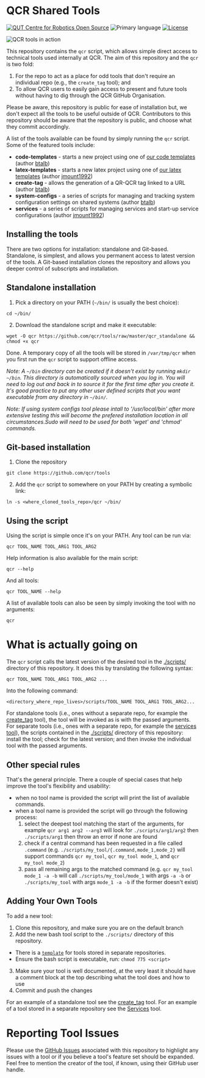 # QCR Shared Tools

[![QUT Centre for Robotics Open Source](https://github.com/qcr/qcr.github.io/raw/master/misc/badge.svg)](https://qcr.github.io)
![Primary language](https://img.shields.io/github/languages/top/qcr/tools)
[![License](https://img.shields.io/github/license/qcr/tools)](./LICENSE.txt)

![QCR tools in action](https://github.com/qcr/tools/wiki/qcr_tools.png)

This repository contains the `qcr` script, which allows simple direct access to technical tools used internally at QCR. The aim of this repository and the `qcr` is two fold:
1. For the repo to act as a place for odd tools that don't require an individual repo (e.g., the `create_tag` tool); and
2. To allow QCR users to easily gain access to present and future tools without having to dig through the QCR GitHub Organisation.

Please be aware, this repository is public for ease of installation but, we don't expect all the tools to be useful outside of QCR. Contributors to this repository should be aware that the repository is public, and choose what they commit accordingly.

A list of the tools available can be found by simply running the `qcr` script. Some of the featured tools include:

- **code-templates** - starts a new project using one of [our code templates](https://github.com/qcr/code_templates) (author [btalb](https://github.com/btalb))
- **latex-templates** - starts a new latex project using one of [our latex templates](https://github.com/qcr/latex-templates) (author [jmount1992](https://github.com/jmount1992))
- **create-tag** - allows the generation of a QR-QCR tag linked to a URL (author [btalb](https://github.com/btalb))
- **system-configs** - a series of scripts for managing and tracking system configuration settings on shared systems (author [btalb](https://github.com/btalb))
- **services** - a series of scripts for managing services and start-up service configurations (author [jmount1992](https://github.com/jmount1992))

## Installing the tools

There are two options for installation: standalone and Git-based. Standalone, is simplest, and allows you permanent access to latest version of the tools. A Git-based installation clones the repository and allows you deeper control of subscripts and installation.

## Standalone installation

1. Pick a directory on your PATH (`~/bin/` is usually the best choice):

```
cd ~/bin/
```

2. Download the standalone script and make it executable:

```
wget -O qcr https://github.com/qcr/tools/raw/master/qcr_standalone && chmod +x qcr
```

Done. A temporary copy of all the tools will be stored in `/var/tmp/qcr` when you first run the `qcr` script to support offline access.

_Note: A `~/bin` directory can be created if it doesn't exist by running `mkdir ~/bin`. This directory is automatically sourced when you log in. You will need to log out and back in to source it for the first time after you create it. It's good practice to put any other user defined scripts that you want executable from any directory in `~/bin/`._

_Note: If using system configs tool please intall to '/usr/local/bin' after more extensive testing this will become the prefered installation location in all circumstances.Sudo will need to be used for both 'wget' and 'chmod' commands._

## Git-based installation

1. Clone the repository

```
git clone https://github.com/qcr/tools
```

2. Add the `qcr` script to somewhere on your PATH by creating a symbolic link:

```
ln -s <where_cloned_tools_repo>/qcr ~/bin/
```

## Using the script

Using the script is simple once it's on your PATH. Any tool can be run via:

```
qcr TOOL_NAME TOOL_ARG1 TOOL_ARG2
```

Help information is also available for the main script:

```
qcr --help
```

And all tools:

```
qcr TOOL_NAME --help
```

A list of available tools can also be seen by simply invoking the tool with no arguments:

```
qcr
```

# What is actually going on

The `qcr` script calls the latest version of the desired tool in the [./scripts/](/scripts/) directory of this repository. It does this by translating the following syntax:

```
qcr TOOL_NAME TOOL_ARG1 TOOL_ARG2 ...
```

Into the following command:

```
<directory_where_repo_lives>/scripts/TOOL_NAME TOOL_ARG1 TOOL_ARG2...

```

For standalone tools (i.e., ones without a separate repo, for example the [create_tag](/scripts/create_tag) tool), the tool will be invoked as is with the passed arguments. For separate tools (i.e., ones with a separate repo, for example the [services tool](https://github.com/qcr/services)), the scripts contained in the [./scripts/](/scripts/) directory of this repository: install the tool; check for the latest version; and then invoke the individual tool with the passed arguments.

## Other special rules

That's the general principle. There a couple of special cases that help improve the tool's flexibility and usability:

- when no tool name is provided the script will print the list of available commands.
- when a tool name is provided the script will go through the following process:
  1. select the deepest tool matching the start of the arguments, for example `qcr arg1 arg2 --arg3` will look for `./scripts/arg1/arg2` then `./scripts/arg1` then throw an error if none are found
  2. check if a central command has been requested in a file called `.command` (e.g. `./scripts/my_tool/{.command,mode_1,mode_2}` will support commands `qcr my_tool`, `qcr my_tool mode_1`, and `qcr my_tool mode_2`)
  3. pass all remaining args to the matched command (e.g. `qcr my_tool mode_1 -a -b` will call `./scripts/my_tool/mode_1` with args `-a -b` or `./scripts/my_tool` with args `mode_1 -a -b` if the former doesn't exist)

## Adding Your Own Tools

To add a new tool:

1. Clone this repository, and make sure you are on the default branch
2. Add the new bash tool script to the `./scripts/` directory of this repository.
  - There is a [`template`](/scripts/template) for tools stored in separate repositories.
  - Ensure the bash script is executable, run: `chmod 775 <script>` 
3. Make sure your tool is well documented, at the very least it should have a comment block at the top describing what the tool does and how to use
4. Commit and push the changes

For an example of a standalone tool see the [create_tag](/scripts/create-tag) tool. For an example of a tool stored in a separate repository see the [Services](https://github.com/qcr/services) tool.

# Reporting Tool Issues

Please use the [GitHub Issues](https://github.com/qcr/tools/issues) associated with this repository to highlight any issues with a tool or if you believe a tool's feature set should be expanded. Feel free to mention the creator of the tool, if known, using their GitHub user handle.
